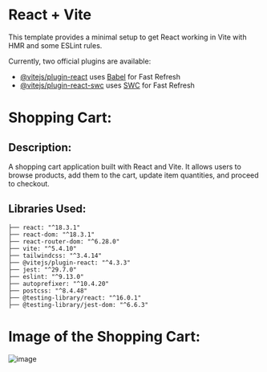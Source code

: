 # React + Vite

This template provides a minimal setup to get React working in Vite with HMR and some ESLint rules.

Currently, two official plugins are available:

- [@vitejs/plugin-react](https://github.com/vitejs/vite-plugin-react/blob/main/packages/plugin-react/README.md) uses [Babel](https://babeljs.io/) for Fast Refresh
- [@vitejs/plugin-react-swc](https://github.com/vitejs/vite-plugin-react-swc) uses [SWC](https://swc.rs/) for Fast Refresh

# Shopping Cart:

## Description:
A shopping cart application built with React and Vite. It allows users to browse products, add them to the cart, update item quantities, and proceed to checkout.

## Libraries Used:
```plaintext
├── react: "^18.3.1"
├── react-dom: "^18.3.1"
├── react-router-dom: "^6.28.0"
├── vite: "^5.4.10"
├── tailwindcss: "^3.4.14"
├── @vitejs/plugin-react: "^4.3.3"
├── jest: "^29.7.0"
├── eslint: "^9.13.0"
├── autoprefixer: "^10.4.20"
├── postcss: "^8.4.48"
├── @testing-library/react: "^16.0.1"
├── @testing-library/jest-dom: "^6.6.3"
```

# Image of the Shopping Cart:
![image](https://github.com/user-attachments/assets/26c0e81b-326f-4948-81d9-ebe40dc5122c)
